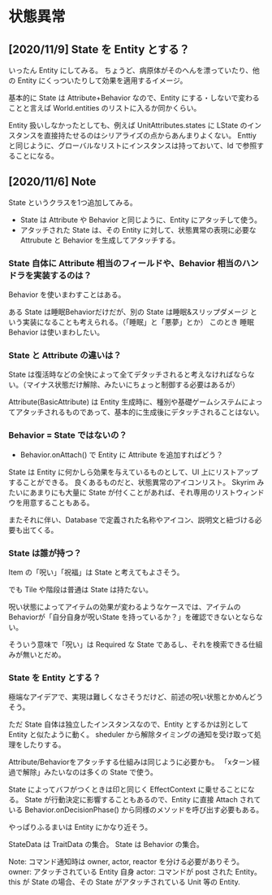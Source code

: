 状態異常
==========


[2020/11/9] State を Entity とする？
----------

いったん Entity にしてみる。
ちょうど、病原体がそのへんを漂っていたり、他の Entity にくっついたりして効果を適用するイメージ。

基本的に State は Attribute+Behavior なので、Entity にする・しないで変わることと言えば
World.entities のリストに入るか同かくらい。

Entity 扱いしなかったとしても、例えば UnitAttributes.states に LState のインスタンスを直接持たせるのはシリアライズの点からあんまりよくない。
Enttiy と同じように、グローバルなリストにインスタンスは持っておいて、Id で参照することになる。


[2020/11/6] Note
----------

State というクラスを1つ追加してみる。

- State は Attribute や Behavior と同じように、Entity にアタッチして使う。
- アタッチされた State は、その Entity に対して、状態異常の表現に必要な Attrubute と Behavior を生成してアタッチする。

### State 自体に Attribute 相当のフィールドや、Behavior 相当のハンドラを実装するのは？

Behavior を使いまわすことはある。

ある State は睡眠Behaviorだけだが、別の State は睡眠&スリップダメージ という実装になることも考えられる。（「睡眠」と「悪夢」とか）
このとき 睡眠Behavior は使いまわしたい。

### State と Attribute の違いは？

State は復活時などの全快によって全てデタッチされると考えなければならない。（マイナス状態だけ解除、みたいにちょっと制御する必要はあるが）

Attribute(BasicAttribute) は Entity 生成時に、種別や基礎ゲームシステムによってアタッチされるものであって、基本的に生成後にデタッチされることはない。

### Behavior = State ではないの？

- Behavior.onAttach() で Entity に Attribute を追加すればどう？

State は Entity に何かしら効果を与えているものとして、UI 上にリストアップすることができる。
良くあるものだと、状態異常のアイコンリスト。
Skyrim みたいにあまりにも大量に State が付くことがあれば、それ専用のリストウィンドウを用意することもある。

またそれに伴い、Database で定義された名称やアイコン、説明文と紐づける必要も出てくる。

### State は誰が持つ？

Item の「呪い」「祝福」は State と考えてもよさそう。

でも Tile や階段は普通は State は持たない。

呪い状態によってアイテムの効果が変わるようなケースでは、アイテムのBehaviorが「自分自身が呪いState を持っているか？」を確認できないとならない。

そういう意味で「呪い」は Required な State であるし、それを検索できる仕組みが無いとだめ。

### State を Entity とする？

極端なアイデアで、実現は難しくなさそうだけど、前述の呪い状態とかめんどうそう。

ただ State 自体は独立したインスタンスなので、Entity とするかは別として Entity と似たように動く。
sheduler から解除タイミングの通知を受け取って処理をしたりする。

Attribute/Behaviorをアタッチする仕組みは同じように必要かも。
「xターン経過で解除」みたいなのは多くの State で使う。

State によってバフがつくときは印と同じく EffectContext に乗せることになる。
State が行動決定に影響することもあるので、Entity に直接 Attach されている Behavior.onDecisionPhase() から同様のメソッドを呼び出す必要もある。

やっぱりふるまいは Entity にかなり近そう。


StateData は TraitData の集合。
State は Behavior の集合。

Note: コマンド通知時は owner, actor, reactor を分ける必要がありそう。
owner: アタッチされている Entity 自身
actor: コマンドが post された Entity。this が State の場合、その State がアタッチされている Unit 等の Entity.





